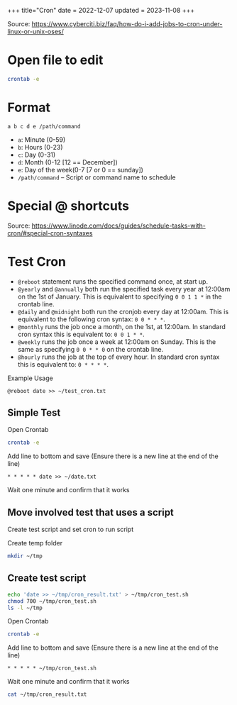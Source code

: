 +++
title="Cron"
date = 2022-12-07
updated = 2023-11-08
+++

Source: <https://www.cyberciti.biz/faq/how-do-i-add-jobs-to-cron-under-linux-or-unix-oses/>

# Open file to edit

```sh
crontab -e
```

# Format

```
a b c d e /path/command
```

- `a`: Minute (0-59)
- `b`: Hours (0-23)
- `c`: Day (0-31)
- `d`: Month (0-12 [12 == December])
- `e`: Day of the week(0-7 [7 or 0 == sunday])
- `/path/command` – Script or command name to schedule

# Special @ shortcuts

Source: <https://www.linode.com/docs/guides/schedule-tasks-with-cron/#special-cron-syntaxes>

# Test Cron

- `@reboot` statement runs the specified command once, at start up.
- `@yearly` and `@annually` both run the specified task every year at 12:00am on the 1st of January. This is equivalent
  to specifying `0 0 1 1 *` in the crontab line.
- `@daily` and `@midnight` both run the cronjob every day at 12:00am. This is equivalent to the following cron
  syntax: `0 0 * * *`.
- `@monthly` runs the job once a month, on the 1st, at 12:00am. In standard cron syntax this is equivalent to: `0 0 1 * *`.
- `@weekly` runs the job once a week at 12:00am on Sunday. This is the same as specifying `0 0 * * 0` on the crontab
  line.
- `@hourly` runs the job at the top of every hour. In standard cron syntax this is equivalent to: `0 * * * *`.

Example Usage

```
@reboot date >> ~/test_cron.txt
```

## Simple Test

Open Crontab

```sh
crontab -e
```

Add line to bottom and save (Ensure there is a new line at the end of the line)

```
* * * * * date >> ~/date.txt
```

Wait one minute and confirm that it works

## Move involved test that uses a script

Create test script and set cron to run script

Create temp folder

```sh
mkdir ~/tmp
```

## Create test script

```sh
echo 'date >> ~/tmp/cron_result.txt' > ~/tmp/cron_test.sh
chmod 700 ~/tmp/cron_test.sh
ls -l ~/tmp
```

Open Crontab

```sh
crontab -e
```

Add line to bottom and save (Ensure there is a new line at the end of the line)

```
* * * * * ~/tmp/cron_test.sh
```

Wait one minute and confirm that it works

```sh
cat ~/tmp/cron_result.txt
```
